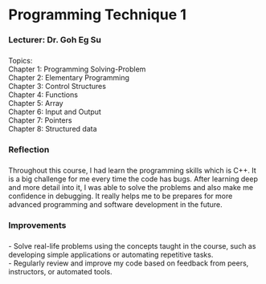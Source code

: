 <h1 align="left">Programming Technique 1</h1>

###

<h3 align="left">Lecturer: Dr. Goh Eg Su</h3>

###

<p align="left">Topics:<br>Chapter 1: Programming Solving-Problem<br>Chapter 2: Elementary Programming<br>Chapter 3: Control Structures<br>Chapter 4: Functions<br>Chapter 5: Array<br>Chapter 6: Input and Output<br>Chapter 7: Pointers<br>Chapter 8: Structured data</p>

###

<h3 align="left">Reflection</h3>

###

<p align="left">Throughout this course, I had learn the  programming skills which is C++. It is a big challenge for me every time the code has bugs. After learning deep and more detail into it, I was able to solve the problems and also make me confidence in debugging. It really helps me to be prepares for more advanced programming and software development in the future.</p>

###

<h3 align="left">Improvements</h3>

###

<p align="left">- Solve real-life problems using the concepts taught in the course, such as developing simple applications or automating repetitive tasks.<br>- Regularly review and improve my code based on feedback from peers, instructors, or automated tools.</p>

###
